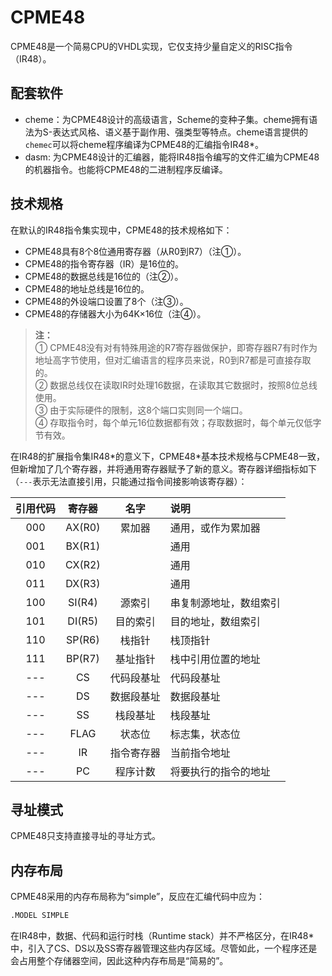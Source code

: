 # CPME48

CPME48是一个简易CPU的VHDL实现，它仅支持少量自定义的RISC指令（IR48）。

## 配套软件

+ cheme：为CPME48设计的高级语言，Scheme的变种子集。cheme拥有语法为S-表达式风格、语义基于副作用、强类型等特点。cheme语言提供的`chemec`可以将cheme程序编译为CPME48的汇编指令IR48\*。
+ dasm: 为CPME48设计的汇编器，能将IR48指令编写的文件汇编为CPME48的机器指令。也能将CPME48的二进制程序反编译。

## 技术规格

在默认的IR48指令集实现中，CPME48的技术规格如下：

+ CPME48具有8个8位通用寄存器（从R0到R7）（注①）。
+ CPME48的指令寄存器（IR）是16位的。
+ CPME48的数据总线是16位的（注②）。
+ CPME48的地址总线是16位的。
+ CPME48的外设端口设置了8个（注③）。
+ CPME48的存储器大小为64K×16位（注④）。

> **注：**  
> ① CPME48没有对有特殊用途的R7寄存器做保护，即寄存器R7有时作为地址高字节使用，但对汇编语言的程序员来说，R0到R7都是可直接存取的。  
> ② 数据总线仅在读取IR时处理16数据，在读取其它数据时，按照8位总线使用。  
> ③ 由于实际硬件的限制，这8个端口实则同一个端口。  
> ④ 存取指令时，每个单元16位数据都有效；存取数据时，每个单元仅低字节有效。

在IR48的扩展指令集IR48\*的意义下，CPME48\*基本技术规格与CPME48一致，但新增加了几个寄存器，并将通用寄存器赋予了新的意义。寄存器详细指标如下（`---`表示无法直接引用，只能通过指令间接影响该寄存器）：

| 引用代码 |  寄存器 |    名字  | 说明                 |
| :-----: | :----: |:-------: | :----------------    |
|   000   | AX(R0) | 累加器    | 通用，或作为累加器    |
|   001   | BX(R1) |          | 通用                 |
|   010   | CX(R2) |          | 通用                 |
|   011   | DX(R3) |          | 通用                 |
|   100   | SI(R4) | 源索引    | 串复制源地址，数组索引|
|   101   | DI(R5) | 目的索引  | 目的地址，数组索引    |
|   110   | SP(R6) | 栈指针    | 栈顶指针             |
|   111   | BP(R7) | 基址指针  | 栈中引用位置的地址    |
|   ---   | CS     | 代码段基址| 代码段基址            |
|   ---   | DS     | 数据段基址| 数据段基址            |
|   ---   | SS     | 栈段基址  | 栈段基址             |
|   ---   | FLAG   | 状态位    | 标志集，状态位        |
|   ---   | IR     | 指令寄存器| 当前指令地址          |
|   ---   | PC     | 程序计数  | 将要执行的指令的地址   |

## 寻址模式

CPME48只支持直接寻址的寻址方式。

## 内存布局

CPME48采用的内存布局称为“simple”，反应在汇编代码中应为：

```asm
.MODEL SIMPLE
```

在IR48中，数据、代码和运行时栈（Runtime stack）并不严格区分，在IR48\*中，引入了CS、DS以及SS寄存器管理这些内存区域。尽管如此，一个程序还是会占用整个存储器空间，因此这种内存布局是“简易的”。


